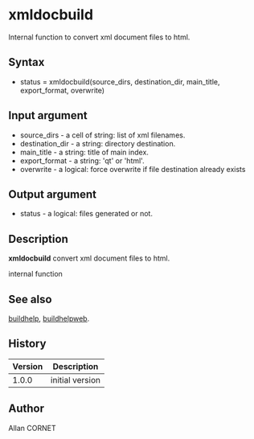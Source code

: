 # xmldocbuild

Internal function to convert xml document files to html.

## Syntax

- status = xmldocbuild(source_dirs, destination_dir, main_title, export_format, overwrite)

## Input argument

- source_dirs - a cell of string: list of xml filenames.
- destination_dir - a string: directory destination.
- main_title - a string: title of main index.
- export_format - a string: 'qt' or 'html'.
- overwrite - a logical: force overwrite if file destination already exists

## Output argument

- status - a logical: files generated or not.

## Description

  <p><b>xmldocbuild</b> convert xml document files to html.</p>
  <p>internal function</p>

## See also

[buildhelp](buildhelp.md), [buildhelpweb](buildhelpweb.md).

## History

| Version | Description     |
| ------- | --------------- |
| 1.0.0   | initial version |

## Author

Allan CORNET
